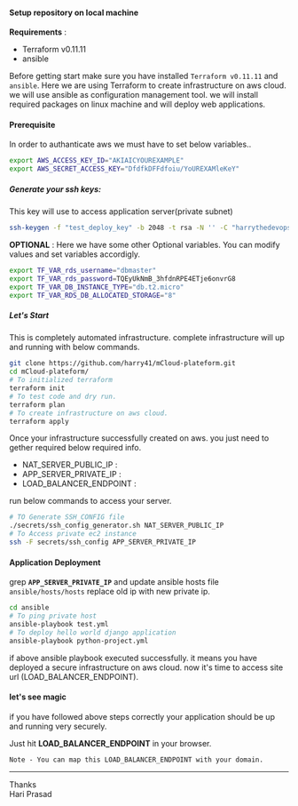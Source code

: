 #### Setup repository on local machine

**Requirements** :
  - Terraform v0.11.11
  - ansible

Before getting start make sure you have installed `Terraform v0.11.11` and `ansible`. Here we are using Terraform to create infrastructure on aws cloud. we will use ansible as configuration management tool. we will install required packages on linux machine and will deploy web applications.

#### Prerequisite

In order to authanticate aws we must have to set below variables..

```bash
export AWS_ACCESS_KEY_ID="AKIAICYOUREXAMPLE"
export AWS_SECRET_ACCESS_KEY="DfdfkDFFdfoiu/YoUREXAMleKeY"
```

##### Generate your ssh keys:
This key will use to access application server(private subnet)
```bash
ssh-keygen -f "test_deploy_key" -b 2048 -t rsa -N '' -C "harrythedevopsguy@gmail.com"
```


**OPTIONAL** : Here we have some other Optional variables.
You can modify values and set variables accordigly.

```bash
export TF_VAR_rds_username="dbmaster"
export TF_VAR_rds_password=TQEyUkNmB_3hfdnRPE4ETje6onvrG8
export TF_VAR_DB_INSTANCE_TYPE="db.t2.micro"
export TF_VAR_RDS_DB_ALLOCATED_STORAGE="8"
```

##### Let's Start

This is completely automated infrastructure. complete infrastructure will up and running with below commands.

```bash
git clone https://github.com/harry41/mCloud-plateform.git
cd mCloud-plateform/
# To initialized terraform
terraform init
# To test code and dry run.
terraform plan
# To create infrastructure on aws cloud.
terraform apply
```

Once your infrastructure successfully created on aws. you just need to gether required below required info.

- NAT_SERVER_PUBLIC_IP :
- APP_SERVER_PRIVATE_IP :
- LOAD_BALANCER_ENDPOINT :

run below commands to access your server.

```bash
# TO Generate SSH_CONFIG file
./secrets/ssh_config_generator.sh NAT_SERVER_PUBLIC_IP
# To Access private ec2 instance
ssh -F secrets/ssh_config APP_SERVER_PRIVATE_IP
```



#### Application Deployment

grep  **`APP_SERVER_PRIVATE_IP`**  and update ansible hosts file `ansible/hosts/hosts` replace old ip with new private ip.

```bash
cd ansible
# To ping private host
ansible-playbook test.yml
# To deploy hello world django application
ansible-playbook python-project.yml
```
if above ansible playbook executed successfully. it means you have deployed a secure infrastructure on aws cloud. now it's time to access site url (LOAD_BALANCER_ENDPOINT).

#### let's see magic

if you have followed above steps correctly your application should be up and running very securely.

  Just hit **LOAD_BALANCER_ENDPOINT** in your browser.

    Note - You can map this LOAD_BALANCER_ENDPOINT with your domain.

---
Thanks<br>
Hari Prasad
